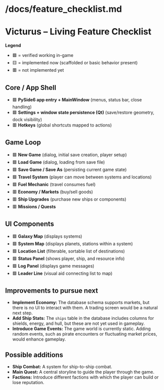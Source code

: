 # /docs/feature_checklist.md

# Victurus – Living Feature Checklist

**Legend**
- 🟩 = verified working in-game
- 🟨 = implemented now (scaffolded or basic behavior present)
- 🟥 = not implemented yet

## Core / App Shell
- 🟩 **PySide6 app entry + MainWindow** (menus, status bar, close handling)
- 🟩 **Settings + window state persistence (Qt)** (save/restore geometry, dock visibility)
- 🟥 **Hotkeys** (global shortcuts mapped to actions)

## Game Loop
- 🟩 **New Game** (dialog, initial save creation, player setup)
- 🟩 **Load Game** (dialog, loading from save file)
- 🟩 **Save Game / Save As** (persisting current game state)
- 🟩 **Travel System** (player can move between systems and locations)
- 🟩 **Fuel Mechanic** (travel consumes fuel)
- 🟥 **Economy / Markets** (buy/sell goods)
- 🟥 **Ship Upgrades** (purchase new ships or components)
- 🟥 **Missions / Quests**

## UI Components
- 🟩 **Galaxy Map** (displays systems)
- 🟩 **System Map** (displays planets, stations within a system)
- 🟩 **Location List** (filterable, sortable list of destinations)
- 🟩 **Status Panel** (shows player, ship, and resource info)
- 🟩 **Log Panel** (displays game messages)
- 🟩 **Leader Line** (visual aid connecting list to map)

## Improvements to pursue next
- **Implement Economy:** The database schema supports markets, but there is no UI to interact with them. A trading screen would be a natural next step.
- **Add Ship Stats:** The `ships` table in the database includes columns for shields, energy, and hull, but these are not yet used in gameplay.
- **Introduce Game Events:** The game world is currently static. Adding random events, such as pirate encounters or fluctuating market prices, would enhance gameplay.

## Possible additions
- **Ship Combat:** A system for ship-to-ship combat.
- **Main Quest:** A central storyline to guide the player through the game.
- **Factions:** Introduce different factions with which the player can build or lose reputation.